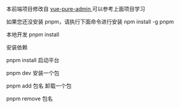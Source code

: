 本前端项目修改自 [ vue-pure-admin ](https://github.com/pure-admin/vue-pure-admin)
可以参考上面项目学习 



如果您还没安装 pnpm，请执行下面命令进行安装
npm install -g pnpm


本地开发
pnpm install

安装依赖

pnpm install
启动平台

pnpm dev
安装一个包

pnpm add 包名
卸载一个包

pnpm remove 包名